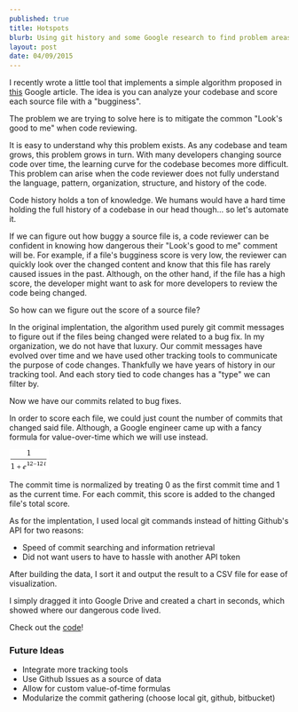 ```yaml
---
published: true
title: Hotspots
blurb: Using git history and some Google research to find problem areas in a codebase
layout: post
date: 04/09/2015
---
```

I recently wrote a little tool that implements a simple algorithm proposed in [this](http://google-engtools.blogspot.com/2011/12/bug-prediction-at-google.html) Google article. The idea is you can analyze your codebase and score each source file with a "bugginess".

The problem we are trying to solve here is to mitigate the common "Look's good to me" when code reviewing.

It is easy to understand why this problem exists. As any codebase and team grows, this problem grows in turn. With many developers changing source code over time, the learning curve for the codebase becomes more difficult. This problem can arise when the code reviewer does not fully understand the language, pattern, organization, structure, and history of the code.

Code history holds a ton of knowledge. We humans would have a hard time holding the full history of a codebase in our head though... so let's automate it.

If we can figure out how buggy a source file is, a code reviewer can be confident in knowing how dangerous their "Look's good to me" comment will be. For example, if a file's bugginess score is very low, the reviewer can quickly look over the changed content and know that this file has rarely caused issues in the past. Although, on the other hand, if the file has a high score, the developer might want to ask for more developers to review the code being changed.

So how can we figure out the score of a source file?

In the original implentation, the algorithm used purely git commit messages to figure out if the files being changed were related to a bug fix. In my organization, we do not have that luxury. Our commit messages have evolved over time and we have used other tracking tools to communicate the purpose of code changes. Thankfully we have years of history in our tracking tool. And each story tied to code changes has a "type" we can filter by.

Now we have our commits related to bug fixes.

In order to score each file, we could just count the number of commits that changed said file. Although, a Google engineer came up with a fancy formula for value-over-time which we will use instead.

![t = 0..1](/hotspots-formula.gif)

The commit time is normalized by treating 0 as the first commit time and 1 as the current time. For each commit, this score is added to the changed file's total score.

As for the implentation, I used local git commands instead of hitting Github's API for two reasons:

- Speed of commit searching and information retrieval
- Did not want users to have to hassle with another API token

After building the data, I sort it and output the result to a CSV file for ease of visualization.

I simply dragged it into Google Drive and created a chart in seconds, which showed where our dangerous code lived.

Check out the [code](https://github.com/dijs/hotspots)!

### Future Ideas

- Integrate more tracking tools
- Use Github Issues as a source of data
- Allow for custom value-of-time formulas
- Modularize the commit gathering (choose local git, github, bitbucket)
